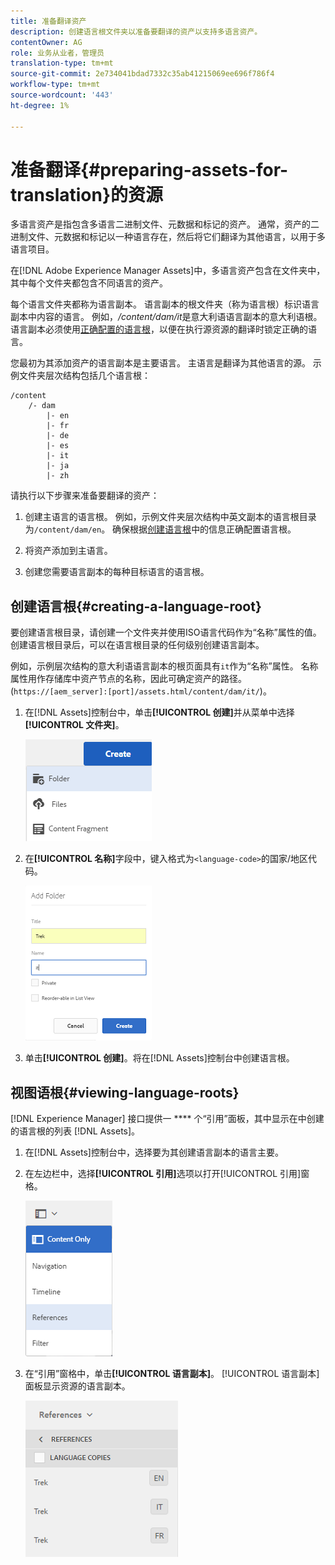 ```yaml
---
title: 准备翻译资产
description: 创建语言根文件夹以准备要翻译的资产以支持多语言资产。
contentOwner: AG
role: 业务从业者，管理员
translation-type: tm+mt
source-git-commit: 2e734041bdad7332c35ab41215069ee696f786f4
workflow-type: tm+mt
source-wordcount: '443'
ht-degree: 1%

---
```



# 准备翻译{#preparing-assets-for-translation}的资源

多语言资产是指包含多语言二进制文件、元数据和标记的资产。 通常，资产的二进制文件、元数据和标记以一种语言存在，然后将它们翻译为其他语言，以用于多语言项目。

在[!DNL Adobe Experience Manager Assets]中，多语言资产包含在文件夹中，其中每个文件夹都包含不同语言的资产。

每个语言文件夹都称为语言副本。 语言副本的根文件夹（称为语言根）标识语言副本中内容的语言。 例如，*/content/dam/it*&#x200B;是意大利语语言副本的意大利语根。 语言副本必须使用[正确配置的语言根](preparing-assets-for-translation.md#creating-a-language-root)，以便在执行源资源的翻译时锁定正确的语言。

您最初为其添加资产的语言副本是主要语言。 主语言是翻译为其他语言的源。 示例文件夹层次结构包括几个语言根：

```shell
/content
    /- dam
        |- en
        |- fr
        |- de
        |- es
        |- it
        |- ja
        |- zh
```

请执行以下步骤来准备要翻译的资产：

1. 创建主语言的语言根。 例如，示例文件夹层次结构中英文副本的语言根目录为`/content/dam/en`。 确保根据[创建语言根](preparing-assets-for-translation.md#creating-a-language-root)中的信息正确配置语言根。

1. 将资产添加到主语言。
1. 创建您需要语言副本的每种目标语言的语言根。

## 创建语言根{#creating-a-language-root}

要创建语言根目录，请创建一个文件夹并使用ISO语言代码作为“名称”属性的值。 创建语言根目录后，可以在语言根目录的任何级别创建语言副本。

例如，示例层次结构的意大利语语言副本的根页面具有`it`作为“名称”属性。 名称属性用作存储库中资产节点的名称，因此可确定资产的路径。(`https://[aem_server]:[port]/assets.html/content/dam/it/`)。

1. 在[!DNL Assets]控制台中，单击&#x200B;**[!UICONTROL 创建]**&#x200B;并从菜单中选择&#x200B;**[!UICONTROL 文件夹]**。

   ![创建文件夹](assets/Create-folder.png)

1. 在&#x200B;**[!UICONTROL 名称]**&#x200B;字段中，键入格式为`<language-code>`的国家/地区代码。

   ![在文件夹中添加语言代码](assets/Add-language-code-in-folder.png)

1. 单击&#x200B;**[!UICONTROL 创建]**。将在[!DNL Assets]控制台中创建语言根。

## 视图语根{#viewing-language-roots}

[!DNL Experience Manager] 接口提供一 **** 个“引用”面板，其中显示在中创建的语言根的列表 [!DNL Assets]。

1. 在[!DNL Assets]控制台中，选择要为其创建语言副本的语言主要。
1. 在左边栏中，选择&#x200B;**[!UICONTROL 引用]**&#x200B;选项以打开[!UICONTROL 引用]窗格。

   ![chlimage_1-122](assets/chlimage_1-122.png)

1. 在“引用”窗格中，单击&#x200B;**[!UICONTROL 语言副本]**。 [!UICONTROL 语言副本]面板显示资源的语言副本。

   ![语言副本](assets/lang-copy2.png)
